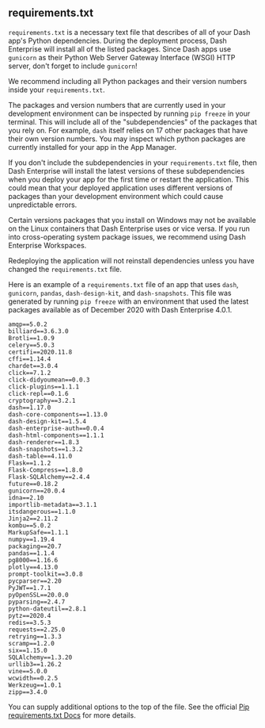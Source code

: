 
## requirements.txt

`requirements.txt` is a necessary text file that describes of all of your Dash app's Python
dependencies. During the deployment process, Dash Enterprise will install all of the
listed packages. Since Dash apps use `gunicorn` as their Python Web 
Server Gateway Interface
(WSGI) HTTP server, don't forget to include `gunicorn`!

We recommend including all Python packages and their version numbers inside your 
`requirements.txt`.

The packages and version numbers that are currently used in your development environment
can be inspected by running `pip freeze` in your terminal.
This will include all of the "subdependencies" of the packages that you rely on.
For example, `dash` itself relies on 17 other packages that have their own version numbers.
You may inspect which python packages are currently installed for your app in the App Manager.

If you don't include the subdependencies in your `requirements.txt` file, then Dash Enterprise 
will install the latest versions of these subdependencies when you deploy your app for the first time
or restart the application. This could mean that your deployed application uses different versions
of packages than your development environment which could cause unpredictable errors.

Certain versions packages that you install on Windows may not be available on the Linux containers
that Dash Enterprise uses or vice versa. If you run into cross-operating system package issues,
we recommend using Dash Enterprise Workspaces.

Redeploying the application will not reinstall dependencies unless you have changed 
the `requirements.txt` file.

Here is an example of a `requirements.txt` file of an app that uses `dash`, 
`gunicorn`, `pandas`, `dash-design-kit`, and `dash-snapshots`.
This file was generated by running `pip freeze` with an environment that used the 
latest packages available as of December 2020 with Dash Enterprise 4.0.1.

```
amqp==5.0.2
billiard==3.6.3.0
Brotli==1.0.9
celery==5.0.3
certifi==2020.11.8
cffi==1.14.4
chardet==3.0.4
click==7.1.2
click-didyoumean==0.0.3
click-plugins==1.1.1
click-repl==0.1.6
cryptography==3.2.1
dash==1.17.0
dash-core-components==1.13.0
dash-design-kit==1.5.4
dash-enterprise-auth==0.0.4
dash-html-components==1.1.1
dash-renderer==1.8.3
dash-snapshots==1.3.2
dash-table==4.11.0
Flask==1.1.2
Flask-Compress==1.8.0
Flask-SQLAlchemy==2.4.4
future==0.18.2
gunicorn==20.0.4
idna==2.10
importlib-metadata==3.1.1
itsdangerous==1.1.0
Jinja2==2.11.2
kombu==5.0.2
MarkupSafe==1.1.1
numpy==1.19.4
packaging==20.7
pandas==1.1.4
pg8000==1.16.6
plotly==4.13.0
prompt-toolkit==3.0.8
pycparser==2.20
PyJWT==1.7.1
pyOpenSSL==20.0.0
pyparsing==2.4.7
python-dateutil==2.8.1
pytz==2020.4
redis==3.5.3
requests==2.25.0
retrying==1.3.3
scramp==1.2.0
six==1.15.0
SQLAlchemy==1.3.20
urllib3==1.26.2
vine==5.0.0
wcwidth==0.2.5
Werkzeug==1.0.1
zipp==3.4.0
```

You can supply additional options to the top of the file. See the official 
[Pip requirements.txt Docs](https://pip.pypa.io/en/stable/reference/pip_install/#requirements-file-format)
for more details.
